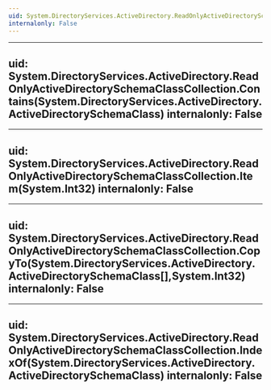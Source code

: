 ```yaml
---
uid: System.DirectoryServices.ActiveDirectory.ReadOnlyActiveDirectorySchemaClassCollection
internalonly: False
---
```


---
uid: System.DirectoryServices.ActiveDirectory.ReadOnlyActiveDirectorySchemaClassCollection.Contains(System.DirectoryServices.ActiveDirectory.ActiveDirectorySchemaClass)
internalonly: False
---

---
uid: System.DirectoryServices.ActiveDirectory.ReadOnlyActiveDirectorySchemaClassCollection.Item(System.Int32)
internalonly: False
---

---
uid: System.DirectoryServices.ActiveDirectory.ReadOnlyActiveDirectorySchemaClassCollection.CopyTo(System.DirectoryServices.ActiveDirectory.ActiveDirectorySchemaClass[],System.Int32)
internalonly: False
---

---
uid: System.DirectoryServices.ActiveDirectory.ReadOnlyActiveDirectorySchemaClassCollection.IndexOf(System.DirectoryServices.ActiveDirectory.ActiveDirectorySchemaClass)
internalonly: False
---
